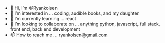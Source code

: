 - 👋 Hi, I’m @Ryankolsen
- 👀 I’m interested in ... coding, audible books, and my daughter
- 🌱 I’m currently learning ... react
- 💞️ I’m looking to collaborate on ... anything python, javascript, full stack, front end, back end development
- 📫 How to reach me ... ryankolsen@gmail.com

<!---
Ryankolsen/Ryankolsen is a ✨ special ✨ repository because its `README.md` (this file) appears on your GitHub profile.
You can click the Preview link to take a look at your changes.
--->

